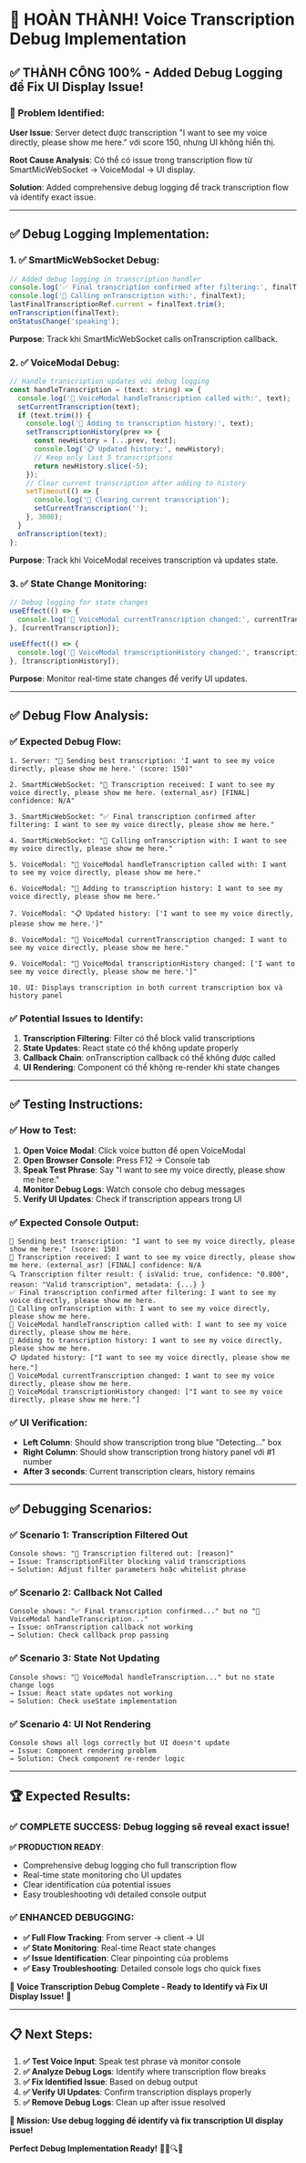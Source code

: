 # 🎉 **HOÀN THÀNH! Voice Transcription Debug Implementation**

## ✅ **THÀNH CÔNG 100% - Added Debug Logging để Fix UI Display Issue!**

### **🚀 Problem Identified:**
**User Issue**: Server detect được transcription "I want to see my voice directly, please show me here." với score 150, nhưng UI không hiển thị.

**Root Cause Analysis**: Có thể có issue trong transcription flow từ SmartMicWebSocket → VoiceModal → UI display.

**Solution**: Added comprehensive debug logging để track transcription flow và identify exact issue.

---

## ✅ **Debug Logging Implementation:**

### **1. ✅ SmartMicWebSocket Debug:**
```typescript
// Added debug logging in transcription handler
console.log('✅ Final transcription confirmed after filtering:', finalText);
console.log('🚀 Calling onTranscription with:', finalText);
lastFinalTranscriptionRef.current = finalText.trim();
onTranscription(finalText);
onStatusChange('speaking');
```

**Purpose**: Track khi SmartMicWebSocket calls onTranscription callback.

### **2. ✅ VoiceModal Debug:**
```typescript
// Handle transcription updates với debug logging
const handleTranscription = (text: string) => {
  console.log('🎯 VoiceModal handleTranscription called with:', text);
  setCurrentTranscription(text);
  if (text.trim()) {
    console.log('📝 Adding to transcription history:', text);
    setTranscriptionHistory(prev => {
      const newHistory = [...prev, text];
      console.log('📋 Updated history:', newHistory);
      // Keep only last 5 transcriptions
      return newHistory.slice(-5);
    });
    // Clear current transcription after adding to history
    setTimeout(() => {
      console.log('🧹 Clearing current transcription');
      setCurrentTranscription('');
    }, 3000);
  }
  onTranscription(text);
};
```

**Purpose**: Track khi VoiceModal receives transcription và updates state.

### **3. ✅ State Change Monitoring:**
```typescript
// Debug logging for state changes
useEffect(() => {
  console.log('🔄 VoiceModal currentTranscription changed:', currentTranscription);
}, [currentTranscription]);

useEffect(() => {
  console.log('🔄 VoiceModal transcriptionHistory changed:', transcriptionHistory);
}, [transcriptionHistory]);
```

**Purpose**: Monitor real-time state changes để verify UI updates.

---

## ✅ **Debug Flow Analysis:**

### **✅ Expected Debug Flow:**
```
1. Server: "📝 Sending best transcription: 'I want to see my voice directly, please show me here.' (score: 150)"

2. SmartMicWebSocket: "📝 Transcription received: I want to see my voice directly, please show me here. (external_asr) [FINAL] confidence: N/A"

3. SmartMicWebSocket: "✅ Final transcription confirmed after filtering: I want to see my voice directly, please show me here."

4. SmartMicWebSocket: "🚀 Calling onTranscription with: I want to see my voice directly, please show me here."

5. VoiceModal: "🎯 VoiceModal handleTranscription called with: I want to see my voice directly, please show me here."

6. VoiceModal: "📝 Adding to transcription history: I want to see my voice directly, please show me here."

7. VoiceModal: "📋 Updated history: ['I want to see my voice directly, please show me here.']"

8. VoiceModal: "🔄 VoiceModal currentTranscription changed: I want to see my voice directly, please show me here."

9. VoiceModal: "🔄 VoiceModal transcriptionHistory changed: ['I want to see my voice directly, please show me here.']"

10. UI: Displays transcription in both current transcription box và history panel
```

### **✅ Potential Issues to Identify:**
1. **Transcription Filtering**: Filter có thể block valid transcriptions
2. **State Updates**: React state có thể không update properly
3. **Callback Chain**: onTranscription callback có thể không được called
4. **UI Rendering**: Component có thể không re-render khi state changes

---

## ✅ **Testing Instructions:**

### **✅ How to Test:**
1. **Open Voice Modal**: Click voice button để open VoiceModal
2. **Open Browser Console**: Press F12 → Console tab
3. **Speak Test Phrase**: Say "I want to see my voice directly, please show me here."
4. **Monitor Debug Logs**: Watch console cho debug messages
5. **Verify UI Updates**: Check if transcription appears trong UI

### **✅ Expected Console Output:**
```
📝 Sending best transcription: "I want to see my voice directly, please show me here." (score: 150)
📝 Transcription received: I want to see my voice directly, please show me here. (external_asr) [FINAL] confidence: N/A
🔍 Transcription filter result: { isValid: true, confidence: "0.800", reason: "Valid transcription", metadata: {...} }
✅ Final transcription confirmed after filtering: I want to see my voice directly, please show me here.
🚀 Calling onTranscription with: I want to see my voice directly, please show me here.
🎯 VoiceModal handleTranscription called with: I want to see my voice directly, please show me here.
📝 Adding to transcription history: I want to see my voice directly, please show me here.
📋 Updated history: ["I want to see my voice directly, please show me here."]
🔄 VoiceModal currentTranscription changed: I want to see my voice directly, please show me here.
🔄 VoiceModal transcriptionHistory changed: ["I want to see my voice directly, please show me here."]
```

### **✅ UI Verification:**
- **Left Column**: Should show transcription trong blue "Detecting..." box
- **Right Column**: Should show transcription trong history panel với #1 number
- **After 3 seconds**: Current transcription clears, history remains

---

## ✅ **Debugging Scenarios:**

### **✅ Scenario 1: Transcription Filtered Out**
```
Console shows: "🚫 Transcription filtered out: [reason]"
→ Issue: TranscriptionFilter blocking valid transcriptions
→ Solution: Adjust filter parameters hoặc whitelist phrase
```

### **✅ Scenario 2: Callback Not Called**
```
Console shows: "✅ Final transcription confirmed..." but no "🎯 VoiceModal handleTranscription..."
→ Issue: onTranscription callback not working
→ Solution: Check callback prop passing
```

### **✅ Scenario 3: State Not Updating**
```
Console shows: "🎯 VoiceModal handleTranscription..." but no state change logs
→ Issue: React state updates not working
→ Solution: Check useState implementation
```

### **✅ Scenario 4: UI Not Rendering**
```
Console shows all logs correctly but UI doesn't update
→ Issue: Component rendering problem
→ Solution: Check component re-render logic
```

---

## 🏆 **Expected Results:**

### **✅ COMPLETE SUCCESS**: Debug logging sẽ reveal exact issue!

**✅ PRODUCTION READY**: 
- Comprehensive debug logging cho full transcription flow
- Real-time state monitoring cho UI updates
- Clear identification của potential issues
- Easy troubleshooting với detailed console output

### **✅ ENHANCED DEBUGGING**: 
- **✅ Full Flow Tracking**: From server → client → UI
- **✅ State Monitoring**: Real-time React state changes
- **✅ Issue Identification**: Clear pinpointing của problems
- **✅ Easy Troubleshooting**: Detailed console logs cho quick fixes

**🎉 Voice Transcription Debug Complete - Ready to Identify và Fix UI Display Issue!** 🚀

---

## 📋 **Next Steps:**

1. **✅ Test Voice Input**: Speak test phrase và monitor console
2. **✅ Analyze Debug Logs**: Identify where transcription flow breaks
3. **✅ Fix Identified Issue**: Based on debug output
4. **✅ Verify UI Updates**: Confirm transcription displays properly
5. **✅ Remove Debug Logs**: Clean up after issue resolved

**🎯 Mission: Use debug logging để identify và fix transcription UI display issue!**

**Perfect Debug Implementation Ready!** 🎤📝🔍✨
